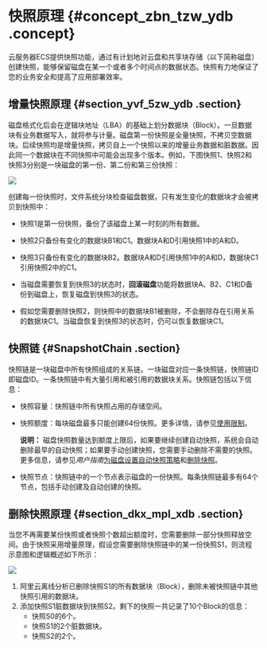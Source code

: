 # 快照原理 {#concept_zbn_tzw_ydb .concept}

云服务器ECS提供快照功能，通过有计划地对云盘和共享块存储（以下简称磁盘）创建快照，能够保留磁盘在某一个或者多个时间点的数据状态。快照有力地保证了您的业务安全和提高了应用部署效率。

## 增量快照原理 {#section_yvf_5zw_ydb .section}

磁盘格式化后会在逻辑块地址（LBA）的基础上划分数据块（Block）。一旦数据块有业务数据写入，就将参与计量。磁盘第一份快照是全量快照，不拷贝空数据块。后续快照均是增量快照，拷贝自上一个快照以来的增量业务数据和脏数据。因此同一个数据块在不同快照中可能会出现多个版本。例如，下图快照1、快照2和快照3分别是一块磁盘的第一份、第二份和第三份快照：

![](http://static-aliyun-doc.oss-cn-hangzhou.aliyuncs.com/assets/img/9575/15433015875243_zh-CN.jpg)

创建每一份快照时，文件系统分块检查磁盘数据，只有发生变化的数据块才会被拷贝到快照中：

-   快照1是第一份快照，备份了该磁盘上某一时刻的所有数据。

-   快照2只备份有变化的数据块B1和C1。数据块A和D引用快照1中的A和D。

-   快照3只备份有变化的数据块B2。数据块A和D引用快照1中的A和D，数据块C1引用快照2中的C1。

-   当磁盘需要恢复到快照3的状态时，**回滚磁盘**功能将数据块A、B2、C1和D备份到磁盘上，恢复磁盘到快照3的状态。

-   假如您需要删除快照2，则快照中的数据块B1被删除，不会删除存在引用关系的数据块C1。当磁盘恢复到快照3的状态时，仍可以恢复数据块C1。


## 快照链 {#SnapshotChain .section}

快照链是一块磁盘中所有快照组成的关系链。一块磁盘对应一条快照链，快照链ID即磁盘ID。一条快照链中有大量引用和被引用的数据块关系。快照链包括以下信息：

-   快照容量：快照链中所有快照占用的存储空间。

-   快照额度：每块磁盘最多只能创建64份快照。更多详情，请参见[使用限制](../../../../intl.zh-CN/产品简介/使用限制.md#)。

    **说明：** 磁盘快照数量达到额度上限后，如果要继续创建自动快照，系统会自动删除最早的自动快照；如果要手动创建快照，您需要手动删除不需要的快照。更多信息，请参见*用户指南*[为磁盘设置自动快照策略](../../../../intl.zh-CN/快照/使用快照/使用自动快照策略.md#)和[删除快照](../../../../intl.zh-CN/快照/使用快照/优化快照使用成本.md#)。

-   快照节点：快照链中的一个节点表示磁盘的一份快照。每条快照链最多有64个节点，包括手动创建及自动创建的快照。


## 删除快照原理 {#section_dkx_mpl_xdb .section}

当您不再需要某份快照或者快照个数超出额度时，您需要删除一部分快照释放空间。由于快照采用增量原理，假设您需要删除快照链中的某一份快照S1，则流程示意图和逻辑概述如下所示：

![](https://gw.alipayobjects.com/zos/onekb/GEmePRxTvdRaZPCgtUhF.png)

1.  阿里云离线分析已删除快照S1的所有数据块（Block），删除未被快照链中其他快照引用的数据块。
2.  添加快照S1脏数据块到快照S2。剩下的快照一共记录了10个Block的信息：
    -   快照S0的6个。
    -   快照S1的2个脏数据块。
    -   快照S2的2个。


